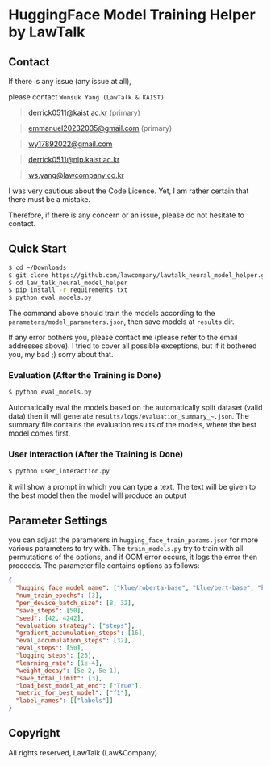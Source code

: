 # HuggingFace Model Training Helper by LawTalk

## Contact
If there is any issue (any issue at all),

please contact `Wonsuk Yang (LawTalk & KAIST)`
> derrick0511@kaist.ac.kr (primary)

> emmanuel20232035@gmail.com (primary)

> wy17892022@gmail.com 

> derrick0511@nlp.kaist.ac.kr

> ws.yang@lawcompany.co.kr

I was very cautious about the Code Licence.
Yet, I am rather certain that there must be a mistake. 

Therefore, if there is any concern or an issue,
please do not hesitate to contact.

## Quick Start

```bash
$ cd ~/Downloads
$ git clone https://github.com/lawcompany/lawtalk_neural_model_helper.git
$ cd law_talk_neural_model_helper
$ pip install -r requirements.txt
$ python eval_models.py 
```
The command above should train the models according to the `parameters/model_parameters.json`, then save models at `results` dir.

If any error bothers you, please contact me (please refer to the email addresses above). I tried to cover all possible exceptions, but if it bothered you, my bad ;) sorry about that.

### Evaluation (After the Training is Done)
```bash
$ python eval_models.py
```
Automatically eval the models based on the automatically split dataset (valid data) then it will generate `results/logs/evaluation_summary_~.json`.
The summary file contains the evaluation results of the models, where the best model comes first.

### User Interaction (After the Training is Done)
```bash
$ python user_interaction.py
```
it will show a prompt in which you can type a text. The text will be given to the best model then the model will produce an output

## Parameter Settings
you can adjust the parameters in `hugging_face_train_params.json` for more various parameters to try with.
The `train_models.py` try to train with all permutations of the options, and if OOM error occurs, it logs the error then proceeds.
The parameter file contains options as follows: 

```json
{
  "hugging_face_model_name": ["klue/roberta-base", "klue/bert-base", "klue/roberta-large", "klue/roberta-small"],
  "num_train_epochs": [3],
  "per_device_batch_size": [8, 32],
  "save_steps": [50],
  "seed": [42, 4242],
  "evaluation_strategy": ["steps"],
  "gradient_accumulation_steps": [16],
  "eval_accumulation_steps": [32],
  "eval_steps": [50],
  "logging_steps": [25],
  "learning_rate": [1e-4],
  "weight_decay": [5e-2, 5e-1],
  "save_total_limit": [3],
  "load_best_model_at_end": ["True"],
  "metric_for_best_model": ["f1"],
  "label_names": [["labels"]]
}
```


## Copyright
All rights reserved, LawTalk (Law&Company)
